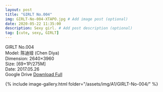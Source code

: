 ```yaml
---
layout: post
title: "GIRLT No.004"
img: GIRLT-No-004-XTAPO.jpg # Add image post (optional)
date: 2020-05-22 11:35:00
description: Sexy girl. # Add post description (optional)
tag: [cute, sexy, GIRLT]
---
```

GIRLT No.004  
Model: 陈迪娅 (Chen Diya)  
Dimension: 2640×3960  
Size: [69+1P/275M]  
Date: 2017.05.26   
Google Drive [Download Full](http://gestyy.com/e0H3O0)

{% include image-gallery.html folder="/assets/img/A1/GIRLT-No-004/" %}
